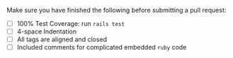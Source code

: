 Make sure you have finished the following before submitting a pull request:
- [ ] 100% Test Coverage: run `rails test`
- [ ] 4-space Indentation
- [ ] All tags are aligned and closed
- [ ] Included comments for complicated embedded `ruby` code 